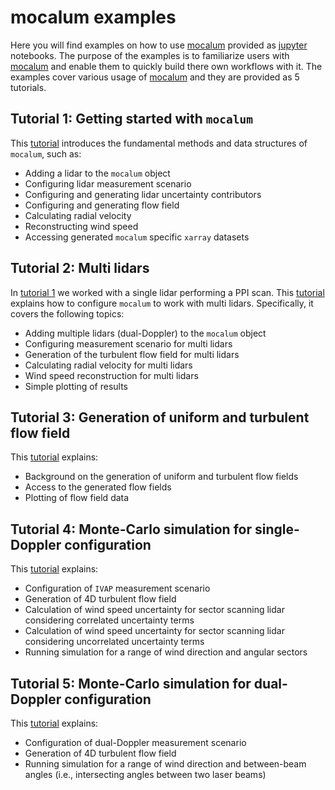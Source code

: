 # **mocalum examples**

Here you will find examples on how to use [mocalum](https://github.com/niva83/mocalum) provided as [jupyter](https://jupyter.org/) notebooks. The purpose of the examples is to familiarize users with [mocalum](https://github.com/niva83/mocalum) and enable them to quickly build there own workflows with it. The examples cover various usage of [mocalum](https://github.com/niva83/mocalum) and they are provided as 5 tutorials.


## **Tutorial 1: Getting started with `mocalum`**
This [tutorial](./tutorial-01) introduces the fundamental methods and data structures of `mocalum`, such as:

 - Adding a lidar to the `mocalum` object
 - Configuring lidar measurement scenario
 - Configuring and generating lidar uncertainty contributors
 - Configuring and generating flow field
 - Calculating radial velocity
 - Reconstructing wind speed
 - Accessing generated `mocalum` specific `xarray` datasets

## **Tutorial 2: Multi lidars**
In [tutorial 1](./tutorial-01) we worked with a single lidar performing a PPI scan. This [tutorial](./tutorial-02) explains how to configure `mocalum` to work with multi lidars. Specifically, it covers the following topics:
 - Adding multiple lidars (dual-Doppler) to the `mocalum` object
 - Configuring measurement scenario for multi lidars
 - Generation of the turbulent flow field for multi lidars
 - Calculating radial velocity for multi lidars
 - Wind speed reconstruction for multi lidars
 - Simple plotting of results


## **Tutorial 3: Generation of uniform and turbulent flow field**
This [tutorial](./tutorial-03) explains:
 - Background on the generation of uniform and turbulent flow fields
 - Access to the generated flow fields
 - Plotting of flow field data


## **Tutorial 4: Monte-Carlo simulation for single-Doppler configuration** <a name = "single-Doppler"></a>
This [tutorial](./tutorial-04) explains:
 - Configuration of `IVAP` measurement scenario
 - Generation of 4D turbulent flow field
 - Calculation of wind speed uncertainty for sector scanning lidar considering correlated uncertainty terms
 - Calculation of wind speed uncertainty for sector scanning lidar considering uncorrelated uncertainty terms
 - Running simulation for a range of wind direction and angular sectors

## **Tutorial 5: Monte-Carlo simulation for dual-Doppler configuration** <a name = "dual-Doppler"></a>
This [tutorial](./tutorial-05) explains:
 - Configuration of dual-Doppler measurement scenario
 - Generation of 4D turbulent flow field
 - Running simulation for a range of wind direction and between-beam angles (i.e., intersecting angles between two laser beams)

<!-- ## **Tutorial 6: Comparison of single- and dual- Doppler configurations**
This [tutorial](./tutorial-06) joins [tutorial 4](./tutorial-04) and [tutorial 5](./tutorial-05), thus showing which lidar configuration is more accurate when comes to wind speed retrieval. -->
